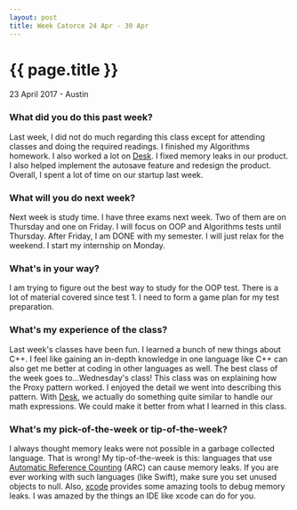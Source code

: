 ```yaml
---
layout: post
title: Week Catorce 24 Apr - 30 Apr
---
```


{{ page.title }}
================

<p class="meta">23 April 2017 - Austin</p>

### What did you do this past week?
Last week, I did not do much regarding this class except for attending classes and doing the required readings. I finished my Algorithms homework. I also worked a lot on [Desk](http://www.desk.education). I fixed memory leaks in our product. I also helped implement the autosave feature and redesign the product. Overall, I spent a lot of time on our startup last week.

### What will you do next week?
Next week is study time. I have three exams next week. Two of them are on Thursday and one on Friday. I will focus on OOP and Algorithms tests until Thursday. After Friday, I am DONE with my semester. I will just relax for the weekend. I start my internship on Monday.

### What's in your way?
I am trying to figure out the best way to study for the OOP test. There is a lot of material covered since test 1. I need to form a game plan for my test preparation.

### What's my experience of the class?
Last week's classes have been fun. I learned a bunch of new things about C++. I feel like gaining an in-depth knowledge in one language like C++ can also get me better at coding in other languages as well. The best class of the week goes to...Wednesday's class! This class was on explaining how the Proxy pattern worked. I enjoyed the detail we went into describing this pattern. With [Desk](http://www.desk.education), we actually do something quite similar to handle our math expressions. We could make it better from what I learned in this class.

### What's my pick-of-the-week or tip-of-the-week?
 I always thought memory leaks were not possible in a garbage collected language. That is wrong! My tip-of-the-week is this: languages that use [Automatic Reference Counting](https://en.wikipedia.org/wiki/Automatic_Reference_Counting) (ARC) can cause memory leaks. If you are ever working with such languages (like Swift), make sure you set unused objects to null. Also, [xcode](https://developer.apple.com/xcode/) provides some amazing tools to debug memory leaks. I was amazed by the things an IDE like xcode can do for you. 
